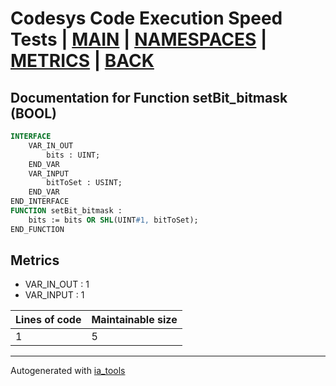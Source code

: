 # Codesys Code Execution Speed Tests | [MAIN] | [NAMESPACES] | [METRICS] | [BACK]  

## Documentation for Function setBit_bitmask (BOOL)  

```pascal
INTERFACE
    VAR_IN_OUT 
        bits : UINT;
    END_VAR
    VAR_INPUT 
        bitToSet : USINT;
    END_VAR
END_INTERFACE
FUNCTION setBit_bitmask :
    bits := bits OR SHL(UINT#1, bitToSet);
END_FUNCTION
```

## Metrics  

- VAR_IN_OUT : 1
- VAR_INPUT : 1

| Lines of code | Maintainable size |
| ------------- | ----------------- |
| 1 | 5 |

---
Autogenerated with [ia_tools](https://github.com/tkucic/ia_tools)  

[MAIN]: ../../../../index_st.md
[NAMESPACES]: ../../nsList_st.md
[METRICS]: ../../../metrics_st.md
[BACK]: ../nsMain_st.md
